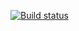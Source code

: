 [![Build status](https://ci.appveyor.com/api/projects/status/2n562aikmaon6dr7?svg=true)](https://ci.appveyor.com/project/Votgosh/postman-echo)